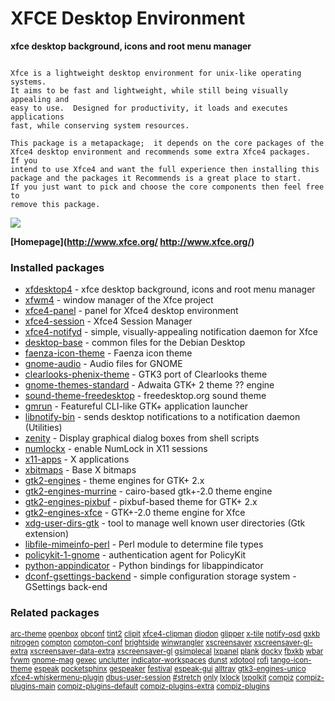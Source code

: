 # XFCE Desktop Environment

__xfce desktop background, icons and root menu manager__

```

Xfce is a lightweight desktop environment for unix-like operating systems.
It aims to be fast and lightweight, while still being visually appealing and
easy to use.  Designed for productivity, it loads and executes applications
fast, while conserving system resources.

This package is a metapackage;  it depends on the core packages of the
Xfce4 desktop environment and recommends some extra Xfce4 packages.  If you
intend to use Xfce4 and want the full experience then installing this
package and the packages it Recommends is a great place to start.
If you just want to pick and choose the core components then feel free to
remove this package.

```

![](https://screenshots.debian.net/thumbnail/xfce4/)


 **[Homepage](http://www.xfce.org/
http://www.xfce.org/)**

### Installed packages

* [xfdesktop4](https://packages.debian.org/stretch/xfdesktop4) - xfce desktop background, icons and root menu manager
* [xfwm4](https://packages.debian.org/stretch/xfwm4) - window manager of the Xfce project
* [xfce4-panel](https://packages.debian.org/stretch/xfce4-panel) - panel for Xfce4 desktop environment
* [xfce4-session](https://packages.debian.org/stretch/xfce4-session) - Xfce4 Session Manager
* [xfce4-notifyd](https://packages.debian.org/stretch/xfce4-notifyd) - simple, visually-appealing notification daemon for Xfce
* [desktop-base](https://packages.debian.org/stretch/desktop-base) - common files for the Debian Desktop
* [faenza-icon-theme](https://packages.debian.org/stretch/faenza-icon-theme) - Faenza icon theme
* [gnome-audio](https://packages.debian.org/stretch/gnome-audio) - Audio files for GNOME
* [clearlooks-phenix-theme](https://packages.debian.org/stretch/clearlooks-phenix-theme) - GTK3 port of Clearlooks theme
* [gnome-themes-standard](https://packages.debian.org/stretch/gnome-themes-standard) - Adwaita GTK+ 2 theme ?? engine
* [sound-theme-freedesktop](https://packages.debian.org/stretch/sound-theme-freedesktop) - freedesktop.org sound theme
* [gmrun](https://packages.debian.org/stretch/gmrun) - Featureful CLI-like GTK+ application launcher
* [libnotify-bin](https://packages.debian.org/stretch/libnotify-bin) - sends desktop notifications to a notification daemon (Utilities)
* [zenity](https://packages.debian.org/stretch/zenity) - Display graphical dialog boxes from shell scripts
* [numlockx](https://packages.debian.org/stretch/numlockx) - enable NumLock in X11 sessions
* [x11-apps](https://packages.debian.org/stretch/x11-apps) - X applications
* [xbitmaps](https://packages.debian.org/stretch/xbitmaps) - Base X bitmaps
* [gtk2-engines](https://packages.debian.org/stretch/gtk2-engines) - theme engines for GTK+ 2.x
* [gtk2-engines-murrine](https://packages.debian.org/stretch/gtk2-engines-murrine) - cairo-based gtk+-2.0 theme engine
* [gtk2-engines-pixbuf](https://packages.debian.org/stretch/gtk2-engines-pixbuf) - pixbuf-based theme for GTK+ 2.x
* [gtk2-engines-xfce](https://packages.debian.org/stretch/gtk2-engines-xfce) - GTK+-2.0 theme engine for Xfce
* [xdg-user-dirs-gtk](https://packages.debian.org/stretch/xdg-user-dirs-gtk) - tool to manage well known user directories (Gtk extension)
* [libfile-mimeinfo-perl](https://packages.debian.org/stretch/libfile-mimeinfo-perl) - Perl module to determine file types
* [policykit-1-gnome](https://packages.debian.org/stretch/policykit-1-gnome) - authentication agent for PolicyKit
* [python-appindicator](https://packages.debian.org/stretch/python-appindicator) - Python bindings for libappindicator
* [dconf-gsettings-backend](https://packages.debian.org/stretch/dconf-gsettings-backend) - simple configuration storage system - GSettings back-end

### Related packages

<sub> [arc-theme](https://packages.debian.org/stretch/arc-theme) [openbox](https://packages.debian.org/stretch/openbox) [obconf](https://packages.debian.org/stretch/obconf) [tint2](https://packages.debian.org/stretch/tint2) [clipit](https://packages.debian.org/stretch/clipit) [xfce4-clipman](https://packages.debian.org/stretch/xfce4-clipman) [diodon](https://packages.debian.org/stretch/diodon) [glipper](https://packages.debian.org/stretch/glipper) [x-tile](https://packages.debian.org/stretch/x-tile) [notify-osd](https://packages.debian.org/stretch/notify-osd) [gxkb](https://packages.debian.org/stretch/gxkb) [nitrogen](https://packages.debian.org/stretch/nitrogen) [compton](https://packages.debian.org/stretch/compton) [compton-conf](https://packages.debian.org/stretch/compton-conf) [brightside](https://packages.debian.org/stretch/brightside) [winwrangler](https://packages.debian.org/stretch/winwrangler) [xscreensaver](https://packages.debian.org/stretch/xscreensaver) [xscreensaver-gl-extra](https://packages.debian.org/stretch/xscreensaver-gl-extra) [xscreensaver-data-extra](https://packages.debian.org/stretch/xscreensaver-data-extra) [xscreensaver-gl](https://packages.debian.org/stretch/xscreensaver-gl) [gsimplecal](https://packages.debian.org/stretch/gsimplecal) [lxpanel](https://packages.debian.org/stretch/lxpanel) [plank](https://packages.debian.org/stretch/plank) [docky](https://packages.debian.org/stretch/docky) [fbxkb](https://packages.debian.org/stretch/fbxkb) [wbar](https://packages.debian.org/stretch/wbar) [fvwm](https://packages.debian.org/stretch/fvwm) [gnome-mag](https://packages.debian.org/stretch/gnome-mag) [gexec](https://packages.debian.org/stretch/gexec) [unclutter](https://packages.debian.org/stretch/unclutter) [indicator-workspaces](https://packages.debian.org/stretch/indicator-workspaces) [dunst](https://packages.debian.org/stretch/dunst) [xdotool](https://packages.debian.org/stretch/xdotool) [rofi](https://packages.debian.org/stretch/rofi) [tango-icon-theme](https://packages.debian.org/stretch/tango-icon-theme) [espeak](https://packages.debian.org/stretch/espeak) [pocketsphinx](https://packages.debian.org/stretch/pocketsphinx) [gespeaker](https://packages.debian.org/stretch/gespeaker) [festival](https://packages.debian.org/stretch/festival) [espeak-gui](https://packages.debian.org/stretch/espeak-gui) [alltray](https://packages.debian.org/stretch/alltray) [gtk3-engines-unico](https://packages.debian.org/stretch/gtk3-engines-unico) [xfce4-whiskermenu-plugin](https://packages.debian.org/stretch/xfce4-whiskermenu-plugin) [dbus-user-session](https://packages.debian.org/stretch/dbus-user-session) [#stretch](https://packages.debian.org/stretch/#stretch) [only](https://packages.debian.org/stretch/only) [lxlock](https://packages.debian.org/stretch/lxlock) [lxpolkit](https://packages.debian.org/stretch/lxpolkit) [compiz](https://packages.debian.org/stretch/compiz) [compiz-plugins-main](https://packages.debian.org/stretch/compiz-plugins-main) [compiz-plugins-default](https://packages.debian.org/stretch/compiz-plugins-default) [compiz-plugins-extra](https://packages.debian.org/stretch/compiz-plugins-extra) [compiz-plugins](https://packages.debian.org/stretch/compiz-plugins)  </sub>
